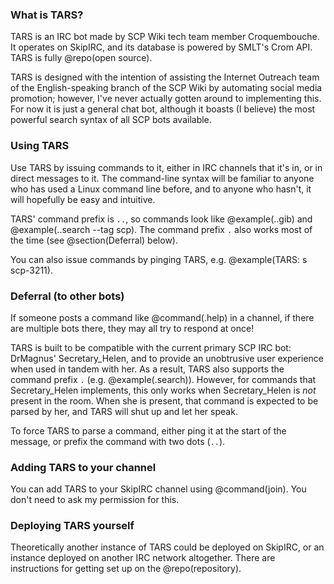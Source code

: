 ### What is TARS?

TARS is an IRC bot made by SCP Wiki tech team member Croquembouche. It operates
on SkipIRC, and its database is powered by SMLT's Crom API. TARS is fully
@repo(open source).

TARS is designed with the intention of assisting the Internet Outreach team of
the English-speaking branch of the SCP Wiki by automating social media
promotion; however, I've never actually gotten around to implementing this. For
now it is just a general chat bot, although it boasts (I believe) the most
powerful search syntax of all SCP bots available.

### Using TARS

Use TARS by issuing commands to it, either in IRC channels that it's in, or in
direct messages to it. The command-line syntax will be familiar to anyone who
has used a Linux command line before, and to anyone who hasn't, it will
hopefully be easy and intuitive.

TARS' command prefix is `..`, so commands look like @example(..gib) and
@example(..search --tag scp). The command prefix `.` also works most of the time
(see @section(Deferral) below).

You can also issue commands by pinging TARS, e.g. @example(TARS: s scp-3211).

### Deferral (to other bots)

If someone posts a command like @command(.help) in a channel, if there are
multiple bots there, they may all try to respond at once!

TARS is built to be compatible with the current primary SCP IRC bot: DrMagnus'
Secretary_Helen, and to provide an unobtrusive user experience when used in
tandem with her. As a result, TARS also supports the command prefix `.` (e.g.
@example(.search)). However, for commands that Secretary_Helen implements, this
only works when Secretary_Helen is _not_ present in the room. When she is
present, that command is expected to be parsed by her, and TARS will shut up
and let her speak.

To force TARS to parse a command, either ping it at the start of the message,
or prefix the command with two dots (`..`).

### Adding TARS to your channel

You can add TARS to your SkipIRC channel using @command(join). You don't need
to ask my permission for this.

### Deploying TARS yourself

Theoretically another instance of TARS could be deployed on SkipIRC, or an
instance deployed on another IRC network altogether. There are instructions for
getting set up on the @repo(repository).
